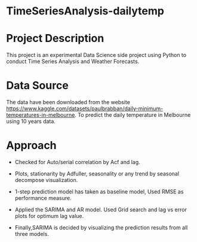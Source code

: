 # TimeSeriesAnalysis-dailytemp
# Project Description

This project is an experimental Data Science side project using Python to conduct Time Series Analysis and Weather Forecasts.
# Data Source

The data have been downloaded from the website https://www.kaggle.com/datasets/paulbrabban/daily-minimum-temperatures-in-melbourne. To predict the daily temperature in Melbourne using 10 years data.
# Approach
- Checked for Auto/serial correlation by Acf and lag.

- Plots, stationarity by Adfuller, seasonality or any trend by seasonal decompose visualization.

- 1-step prediction model has taken as baseline model, Used RMSE as performance measure.

- Applied the SARIMA and AR model. Used Grid search and lag vs error plots for optimum lag value.

- Finally,SARIMA is decided by visualizing the prediction results from all three models.
